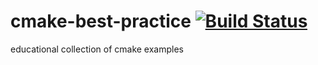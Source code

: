 # cmake-best-practice [![Build Status](https://travis-ci.org/tamaskenez/cmake-best-practices.svg)](https://travis-ci.org/tamaskenez/cmake-best-practices)
educational collection of cmake examples
